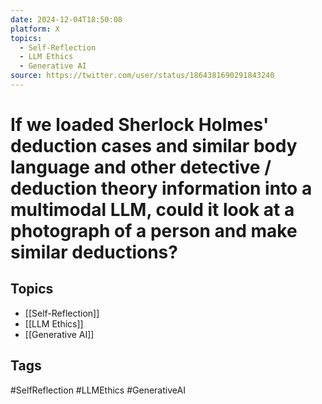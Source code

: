 ```yaml
---
date: 2024-12-04T18:50:08
platform: X
topics:
  - Self-Reflection
  - LLM Ethics
  - Generative AI
source: https://twitter.com/user/status/1864381690291843240
---
```

# If we loaded Sherlock Holmes' deduction cases and similar body language and other detective / deduction theory information into a multimodal LLM, could it look at a photograph of a person and make similar deductions?

## Topics
- [[Self-Reflection]]
- [[LLM Ethics]]
- [[Generative AI]]

## Tags
#SelfReflection #LLMEthics #GenerativeAI